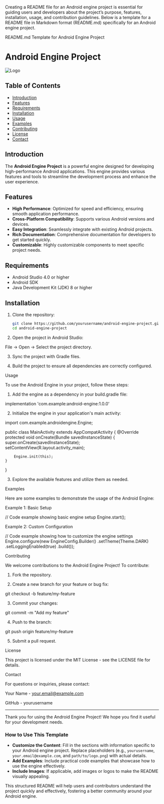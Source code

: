 Creating a README file for an Android engine project is essential for guiding users and developers about the project’s purpose, features, installation, usage, and contribution guidelines. Below is a template for a README file in Markdown format (README.md) specifically for an Android engine project.

README.md Template for Android Engine Project

# Android Engine Project

![Logo](path/to/logo.png) <!-- Optional: Add a logo or image here -->

## Table of Contents
- [Introduction](#introduction)
- [Features](#features)
- [Requirements](#requirements)
- [Installation](#installation)
- [Usage](#usage)
- [Examples](#examples)
- [Contributing](#contributing)
- [License](#license)
- [Contact](#contact)

## Introduction
The **Android Engine Project** is a powerful engine designed for developing high-performance Android applications. This engine provides various features and tools to streamline the development process and enhance the user experience.

## Features
- **High Performance**: Optimized for speed and efficiency, ensuring smooth application performance.
- **Cross-Platform Compatibility**: Supports various Android versions and devices.
- **Easy Integration**: Seamlessly integrate with existing Android projects.
- **Rich Documentation**: Comprehensive documentation for developers to get started quickly.
- **Customizable**: Highly customizable components to meet specific project needs.

## Requirements
- Android Studio 4.0 or higher
- Android SDK
- Java Development Kit (JDK) 8 or higher

## Installation
1. Clone the repository:
   ```bash
   git clone https://github.com/yourusername/android-engine-project.git
   cd android-engine-project

2. Open the project in Android Studio:

File -> Open -> Select the project directory.



3. Sync the project with Gradle files.


4. Build the project to ensure all dependencies are correctly configured.



Usage

To use the Android Engine in your project, follow these steps:

1. Add the engine as a dependency in your build.gradle file:

implementation 'com.example:android-engine:1.0.0'


2. Initialize the engine in your application's main activity:

import com.example.androidengine.Engine;

public class MainActivity extends AppCompatActivity {
    @Override
    protected void onCreate(Bundle savedInstanceState) {
        super.onCreate(savedInstanceState);
        setContentView(R.layout.activity_main);

        Engine.init(this);
    }
}


3. Explore the available features and utilize them as needed.



Examples

Here are some examples to demonstrate the usage of the Android Engine:

Example 1: Basic Setup

// Code example showing basic engine setup
Engine.start();

Example 2: Custom Configuration

// Code example showing how to customize the engine settings
Engine.configure(new EngineConfig.Builder()
    .setTheme(Theme.DARK)
    .setLoggingEnabled(true)
    .build());

Contributing

We welcome contributions to the Android Engine Project! To contribute:

1. Fork the repository.


2. Create a new branch for your feature or bug fix:

git checkout -b feature/my-feature


3. Commit your changes:

git commit -m "Add my feature"


4. Push to the branch:

git push origin feature/my-feature


5. Submit a pull request.



License

This project is licensed under the MIT License - see the LICENSE file for details.

Contact

For questions or inquiries, please contact:

Your Name - your.email@example.com

GitHub - yourusername



---

Thank you for using the Android Engine Project! We hope you find it useful for your development needs.

### How to Use This Template
- **Customize the Content**: Fill in the sections with information specific to your Android engine project. Replace placeholders (e.g., `yourusername`, `your.email@example.com`, and `path/to/logo.png`) with actual details.
- **Add Examples**: Include practical code examples that showcase how to use the engine effectively.
- **Include Images**: If applicable, add images or logos to make the README visually appealing.

This structured README will help users and contributors understand the project quickly and effectively, fostering a better community around your Android engine.

